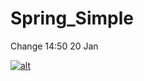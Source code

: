 Spring_Simple
=============
Change 14:50 20 Jan



[![alt](https://codenvy-stg.com/factory/resources/factory-white.png)](https://codenvy-stg.com/ide-resources/share/project/artnata9/Hello_World)
